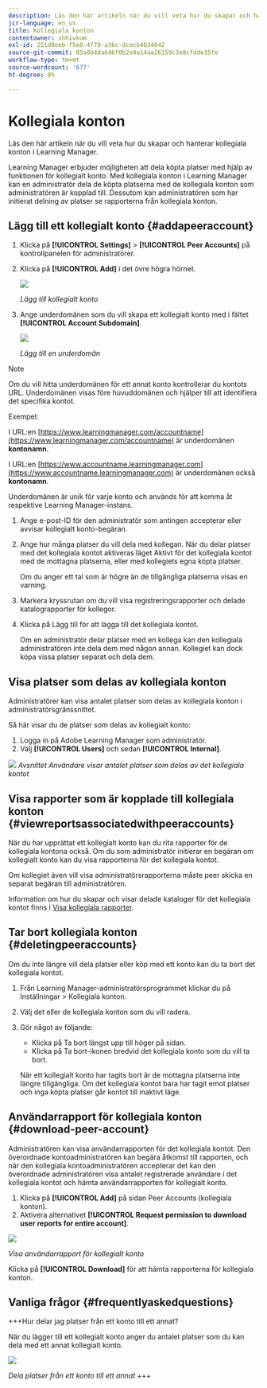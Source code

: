 ```yaml
---
description: Läs den här artikeln när du vill veta hur du skapar och hanterar kollegiala konton i Learning Manager.
jcr-language: en_us
title: Kollegiala konton
contentowner: shhivkum
exl-id: 251d0eeb-f5e8-4f70-a36c-dcecb4834042
source-git-commit: 05a8b4da646f0b2e4a14aa26159c3e8cfdde35fe
workflow-type: tm+mt
source-wordcount: '677'
ht-degree: 0%

---
```


# Kollegiala konton

Läs den här artikeln när du vill veta hur du skapar och hanterar kollegiala konton i Learning Manager.

Learning Manager erbjuder möjligheten att dela köpta platser med hjälp av funktionen för kollegialt konto. Med kollegiala konton i Learning Manager kan en administratör dela de köpta platserna med de kollegiala konton som administratören är kopplad till. Dessutom kan administratören som har initierat delning av platser se rapporterna från kollegiala konton.

## Lägg till ett kollegialt konto {#addapeeraccount}

1. Klicka på **[!UICONTROL Settings]** > **[!UICONTROL Peer Accounts]** på kontrollpanelen för administratörer.
1. Klicka på **[!UICONTROL Add]** i det övre högra hörnet.

   ![](assets/peeraccount.png)

   *Lägg till kollegialt konto*

1. Ange underdomänen som du vill skapa ett kollegialt konto med i fältet **[!UICONTROL Account Subdomain]**.

   ![](assets/addpeer.png)

   *Lägg till en underdomän*

>[!NOTE]
>
>Om du vill hitta underdomänen för ett annat konto kontrollerar du kontots URL. Underdomänen visas före huvuddomänen och hjälper till att identifiera det specifika kontot.
>
>Exempel:
>
>I URL:en [https://www.learningmanager.com/accountname](https://www.learningmanager.com/accountname) är underdomänen **kontonamn**.
>
>I URL:en [https://www.accountname.learningmanager.com](https://www.accountname.learningmanager.com) är underdomänen också **kontonamn**.
>
>Underdomänen är unik för varje konto och används för att komma åt respektive Learning Manager-instans.

1. Ange e-post-ID för den administratör som antingen accepterar eller avvisar kollegialt konto-begäran.
1. Ange hur många platser du vill dela med kollegan. När du delar platser med det kollegiala kontot aktiveras läget Aktivt för det kollegiala kontot med de mottagna platserna, eller med kollegiets egna köpta platser.

   Om du anger ett tal som är högre än de tillgängliga platserna visas en varning.

1. Markera kryssrutan om du vill visa registreringsrapporter och delade katalograpporter för kollegor.
1. Klicka på Lägg till för att lägga till det kollegiala kontot.

   Om en administratör delar platser med en kollega kan den kollegiala administratören inte dela dem med någon annan. Kollegiet kan dock köpa vissa platser separat och dela dem.

## Visa platser som delas av kollegiala konton

Administratörer kan visa antalet platser som delas av kollegiala konton i administratörsgränssnittet.

Så här visar du de platser som delas av kollegialt konto:

1. Logga in på Adobe Learning Manager som administratör.
2. Välj **[!UICONTROL Users]** och sedan **[!UICONTROL Internal]**.

![](assets/peer-account-seats.png)
_Avsnittet Användare visar antalet platser som delas av det kollegiala kontot_

## Visa rapporter som är kopplade till kollegiala konton {#viewreportsassociatedwithpeeraccounts}

När du har upprättat ett kollegialt konto kan du rita rapporter för de kollegiala kontona också. Om du som administratör initierar en begäran om kollegialt konto kan du visa rapporterna för det kollegiala kontot.

Om kollegiet även vill visa administratörsrapporterna måste peer skicka en separat begäran till administratören.

Information om hur du skapar och visar delade kataloger för det kollegiala kontot finns i [Visa kollegiala rapporter](reports.md#main-pars_header_894271250).

## Tar bort kollegiala konton {#deletingpeeraccounts}

Om du inte längre vill dela platser eller köp med ett konto kan du ta bort det kollegiala kontot.

1. Från Learning Manager-administratörsprogrammet klickar du på Inställningar > Kollegiala konton.
1. Välj det eller de kollegiala konton som du vill radera.
1. Gör något av följande:

   * Klicka på Ta bort längst upp till höger på sidan.
   * Klicka på Ta bort-ikonen bredvid det kollegiala konto som du vill ta bort.

   När ett kollegialt konto har tagits bort är de mottagna platserna inte längre tillgängliga. Om det kollegiala kontot bara har tagit emot platser och inga köpta platser går kontot till inaktivt läge.

## Användarrapport för kollegiala konton {#download-peer-account}

Administratören kan visa användarrapporten för det kollegiala kontot. Den överordnade kontoadministratören kan begära åtkomst till rapporten, och när den kollegiala kontoadministratören accepterar det kan den överordnade administratören visa antalet registrerade användare i det kollegiala kontot och hämta användarrapporten för kollegialt konto.

1. Klicka på **[!UICONTROL Add]** på sidan Peer Accounts (kollegiala konton).
1. Aktivera alternativet **[!UICONTROL Request permission to download user reports for entire account]**.

![](assets/image034.png)

*Visa användarrapport för kollegialt konto*

Klicka på **[!UICONTROL Download]** för att hämta rapporterna för kollegiala konton.

## Vanliga frågor {#frequentlyaskedquestions}

+++Hur delar jag platser från ett konto till ett annat?

När du lägger till ett kollegialt konto anger du antalet platser som du kan dela med ett annat kollegialt konto.

![](assets/share-seats.png)

*Dela platser från ett konto till ett annat*
+++
